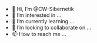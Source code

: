 - 👋 Hi, I’m @CW-Sibernetik
- 👀 I’m interested in ...
- 🌱 I’m currently learning ...
- 💞️ I’m looking to collaborate on ...
- 📫 How to reach me ...

<!---
CW-Sibernetik/CW-Sibernetik is a ✨ special ✨ repository because its `README.md` (this file) appears on your GitHub profile.
You can click the Preview link to take a look at your changes.
--->
